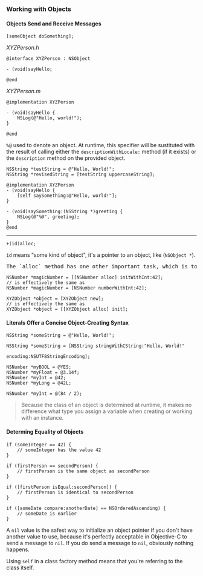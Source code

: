 ### Working with Objects

#### Objects Send and Receive Messages

```
[someObject doSomething];
```

*XYZPerson.h*

```
@interface XYZPerson : NSObject

- (void)sayHello;

@end
```

*XYZPerson.m*

```
@implementation XYZPerson

- (void)sayHello {
    NSLog(@"Hello, world!");
}

@end
```

`%@` used to denote an object. At runtime, this specifier will be sustituted with the result of calling either the `descriptionWithLocale:` method (if it exists) or the `description` method on the provided object.

```
NSString *testString = @"Hello, World!";
NSString *revisedString = [testString uppercaseString];
```

```
@implementation XYZPerson
- (void)sayHello {
    [self saySomething:@"Hello, world!"];
}

- (void)saySomething:(NSString *)greeting {
    NSLog(@"%@", greeting);
}
@end
```

---

```
+(id)alloc;
```

`id` means "some kind of object", it's a pointer to an object, like (`NSObject *`).

<pre>
The `alloc` method has one other important task, which is to clear out the memory allocated for the object's properties by setting them to zero. This avoids the usual problem of memory containing garbage from whatever was stored before, but is not enough to initialize an object completely.
</pre>

```
NSNumber *magicNumber = [[NSNumber alloc] initWithInt:42];
// is effectively the same as
NSNumber *magicNumber = [NSNumber numberWithInt:42];
```

```
XYZObject *object = [XYZObject new];
// is effectively the same as
XYZObject *object = [[XYZObject alloc] init];
```

#### Literals Offer a Concise Object-Creating Syntax

```
NSString *someString = @"Hello, World!";
```

```
NSString *someString = [NSString stringWithCString:"Hello, World!"
                                          encoding:NSUTF8StringEncoding];
```

```
NSNumber *myBOOL = @YES;
NSNumber *myFloat = @3.14f;
NSNumber *myInt = @42;
NSNumber *myLong = @42L;
```

```
NSNumber *myInt = @(84 / 2);
```

> Because the class of an object is determined at runtime, it makes no difference what type you assign a variable when creating or working with an instance.

#### Determing Equality of Objects

```
if (someInteger == 42) {
    // someInteger has the value 42
}
```

```
if (firstPerson == secondPerson) {
    // firstPerson is the same object as secondPerson
}
```

```
if ([firstPerson isEqual:secondPerson]) {
    // firstPerson is identical to secondPerson
}
```

```
if ([someDate compare:anotherDate] == NSOrderedAscending) {
    // someDate is earlier 
}
```

A `nil` value is the safest way to initialize an object pointer if you don't have another value to use, because it's perfectly acceptable in Objective-C to send a message to `nil`. If you do send a message to `nil`, obviously nothing happens.

Using `self` in a class factory method means that you're referring to the class itself.


